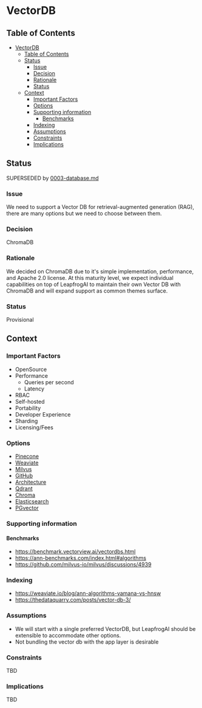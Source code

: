 # VectorDB

## Table of Contents

- [VectorDB](#vectordb)
  - [Table of Contents](#table-of-contents)
  - [Status](#status)
    - [Issue](#issue)
    - [Decision](#decision)
    - [Rationale](#rationale)
    - [Status](#status)
  - [Context](#context)
    - [Important Factors](#important-factors)
    - [Options](#options)
    - [Supporting information](#supporting-information)
      - [Benchmarks](#benchmarks)
    - [Indexing](#indexing)
    - [Assumptions](#assumptions)
    - [Constraints](#constraints)
    - [Implications](#implications)

## Status

SUPERSEDED by [0003-database.md](0003-database.md)

### Issue

We need to support a Vector DB for retrieval-augmented generation (RAG), there are many options but we need to choose between them.

### Decision

ChromaDB

### Rationale

We decided on ChromaDB due to it's simple implementation, performance, and Apache 2.0 license. At this maturity level, we expect individual capabilities on top of LeapfrogAI to maintain their own Vector DB with ChromaDB and will expand support as common themes surface.

### Status

Provisional

## Context

### Important Factors

- OpenSource
- Performance
  - Queries per second
  - Latency
- RBAC
- Self-hosted
- Portability
- Developer Experience
- Sharding
- Licensing/Fees

### Options

- [Pinecone](https://www.pinecone.io/)
- [Weaviate](https://weaviate.io/)
- [Milvus](https://milvus.io/)
- [GitHub](https://github.com/milvus-io/milvus)
- [Architecture](https://milvus.io/docs/architecture_overview.md)
- [Qdrant](https://qdrant.tech/)
- [Chroma](https://www.trychroma.com/)
- [Elasticsearch](https://www.elastic.co/elasticsearch/)
- [PGvector](https://github.com/pgvector/pgvector)

### Supporting information

#### Benchmarks

- https://benchmark.vectorview.ai/vectordbs.html
- https://ann-benchmarks.com/index.html#algorithms
- https://github.com/milvus-io/milvus/discussions/4939

### Indexing

- https://weaviate.io/blog/ann-algorithms-vamana-vs-hnsw
- https://thedataquarry.com/posts/vector-db-3/

### Assumptions

- We will start with a single preferred VectorDB, but LeapfrogAI should be extensible to accommodate other options.
- Not bundling the vector db with the app layer is desirable

### Constraints

TBD

### Implications

TBD
